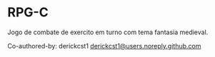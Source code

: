 # RPG-C
Jogo de combate de exercito em turno com tema fantasia medieval.

Co-authored-by: derickcst1 <derickcst1@users.noreply.github.com>
